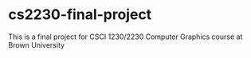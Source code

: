 # cs2230-final-project
 This is a final project for CSCI 1230/2230 Computer Graphics course at Brown University
